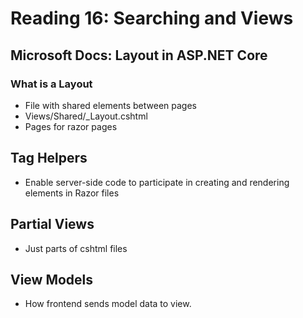 # Reading 16: Searching and Views
## Microsoft Docs: Layout in ASP.NET Core
### What is a Layout
- File with shared elements between pages
- Views/Shared/_Layout.cshtml
- Pages for razor pages
## Tag Helpers
- Enable server-side code to participate in creating and rendering elements in Razor files
## Partial Views
- Just parts of cshtml files
## View Models
- How frontend sends model data to view.
